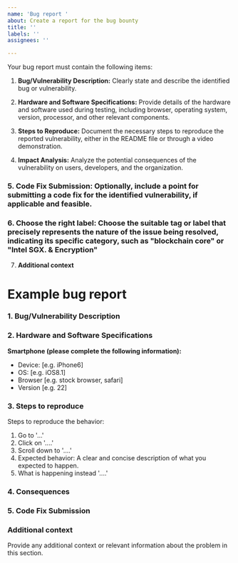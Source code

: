 ```yaml
---
name: 'Bug report '
about: Create a report for the bug bounty
title: ''
labels: ''
assignees: ''

---
```


Your bug report must contain the following items:

1. **Bug/Vulnerability Description:** Clearly state and describe the identified bug or vulnerability.

2. **Hardware and Software Specifications:** Provide details of the hardware and software used during testing, including browser, operating system, version, processor, and other relevant components.

3. **Steps to Reproduce:** Document the necessary steps to reproduce the reported vulnerability, either in the README file or through a video demonstration.

4. **Impact Analysis:** Analyze the potential consequences of the vulnerability on users, developers, and the organization.

### 5. **Code Fix Submission:** Optionally, include a point for submitting a code fix for the identified vulnerability, if applicable and feasible.

### 6. **Choose the right label**:  Choose the suitable tag or label that precisely represents the nature of the issue being resolved, indicating its specific category, such as "blockchain core" or "Intel SGX. & Encryption"

7. **Additional context** 

# Example bug report
### **1. Bug/Vulnerability Description**
### **2. Hardware and Software Specifications**
**Smartphone (please complete the following information):**
 - Device: [e.g. iPhone6]
 - OS: [e.g. iOS8.1]
 - Browser [e.g. stock browser, safari]
 - Version [e.g. 22]

### **3. Steps to reproduce**
Steps to reproduce the behavior:
1. Go to '...'
2. Click on '....'
3. Scroll down to '....'
4. Expected behavior: A clear and concise description of what you expected to happen.
5. What is happening instead '....'

### **4. Consequences**
### **5. Code Fix Submission**

### **Additional context**
Provide any additional context or relevant information about the problem in this section.
